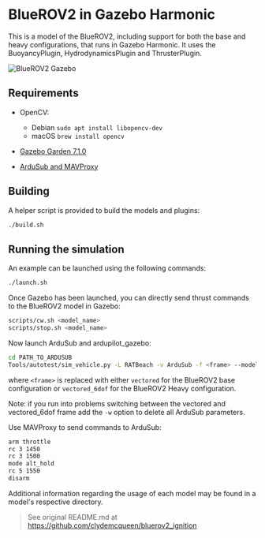 # BlueROV2 in Gazebo Harmonic

This is a model of the BlueROV2, including support for both the base and heavy
configurations, that runs in Gazebo Harmonic. It uses the BuoyancyPlugin,
HydrodynamicsPlugin and ThrusterPlugin.

![BlueROV2 Gazebo](images/bluerov2.png)

## Requirements

- OpenCV:

  - Debian `sudo apt install libopencv-dev`
  - macOS `brew install opencv`

- [Gazebo Garden 7.1.0](https://gazebosim.org/docs/garden/install)
- [ArduSub and MAVProxy](https://ardupilot.org/dev/docs/building-setup-linux.html)

## Building

A helper script is provided to build the models and plugins:

```bash
./build.sh
```

## Running the simulation

An example can be launched using the following commands:

```bash
./launch.sh
```

Once Gazebo has been launched, you can directly send thrust commands to the BlueROV2
model in Gazebo:

```bash
scripts/cw.sh <model_name>
scripts/stop.sh <model_name>
```

Now launch ArduSub and ardupilot_gazebo:

```bash
cd PATH_TO_ARDUSUB
Tools/autotest/sim_vehicle.py -L RATBeach -v ArduSub -f <frame> --model=JSON --out=udp:0.0.0.0:14550 --console
```

where `<frame>` is replaced with either `vectored` for the BlueROV2 base configuration or
`vectored_6dof` for the BlueROV2 Heavy configuration.

Note: if you run into problems switching between the vectored and vectored_6dof frame add the `-w` option to delete all ArduSub parameters.

Use MAVProxy to send commands to ArduSub:

```bash
arm throttle
rc 3 1450
rc 3 1500
mode alt_hold
rc 5 1550
disarm
```

Additional information regarding the usage of each model may be found in a model's
respective directory.

> See original README.md at https://github.com/clydemcqueen/bluerov2_ignition
